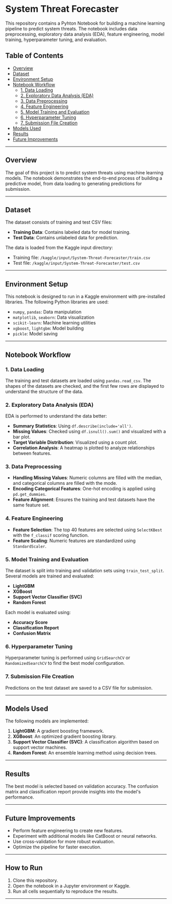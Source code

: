 # System Threat Forecaster

This repository contains a Pyhton Notebook for building a machine learning pipeline to predict system threats. The notebook includes data preprocessing, exploratory data analysis (EDA), feature engineering, model training, hyperparameter tuning, and evaluation.

## Table of Contents
- [Overview](#overview)
- [Dataset](#dataset)
- [Environment Setup](#environment-setup)
- [Notebook Workflow](#notebook-workflow)
  - [1. Data Loading](#1-data-loading)
  - [2. Exploratory Data Analysis (EDA)](#2-exploratory-data-analysis-eda)
  - [3. Data Preprocessing](#3-data-preprocessing)
  - [4. Feature Engineering](#4-feature-engineering)
  - [5. Model Training and Evaluation](#5-model-training-and-evaluation)
  - [6. Hyperparameter Tuning](#6-hyperparameter-tuning)
  - [7. Submission File Creation](#7-submission-file-creation)
- [Models Used](#models-used)
- [Results](#results)
- [Future Improvements](#future-improvements)

---

## Overview

The goal of this project is to predict system threats using machine learning models. The notebook demonstrates the end-to-end process of building a predictive model, from data loading to generating predictions for submission.

---

## Dataset

The dataset consists of training and test CSV files:
- **Training Data**: Contains labeled data for model training.
- **Test Data**: Contains unlabeled data for prediction.

The data is loaded from the Kaggle input directory:
- Training file: `/kaggle/input/System-Threat-Forecaster/train.csv`
- Test file: `/kaggle/input/System-Threat-Forecaster/test.csv`

---

## Environment Setup

This notebook is designed to run in a Kaggle environment with pre-installed libraries. The following Python libraries are used:
- `numpy`, `pandas`: Data manipulation
- `matplotlib`, `seaborn`: Data visualization
- `scikit-learn`: Machine learning utilities
- `xgboost`, `lightgbm`: Model building
- `pickle`: Model saving

---

## Notebook Workflow

### 1. Data Loading
The training and test datasets are loaded using `pandas.read_csv`. The shapes of the datasets are checked, and the first few rows are displayed to understand the structure of the data.

### 2. Exploratory Data Analysis (EDA)
EDA is performed to understand the data better:
- **Summary Statistics**: Using `df.describe(include='all')`.
- **Missing Values**: Checked using `df.isnull().sum()` and visualized with a bar plot.
- **Target Variable Distribution**: Visualized using a count plot.
- **Correlation Analysis**: A heatmap is plotted to analyze relationships between features.

### 3. Data Preprocessing
- **Handling Missing Values**: Numeric columns are filled with the median, and categorical columns are filled with the mode.
- **Encoding Categorical Features**: One-hot encoding is applied using `pd.get_dummies`.
- **Feature Alignment**: Ensures the training and test datasets have the same feature set.

### 4. Feature Engineering
- **Feature Selection**: The top 40 features are selected using `SelectKBest` with the `f_classif` scoring function.
- **Feature Scaling**: Numeric features are standardized using `StandardScaler`.

### 5. Model Training and Evaluation
The dataset is split into training and validation sets using `train_test_split`. Several models are trained and evaluated:
- **LightGBM**
- **XGBoost**
- **Support Vector Classifier (SVC)**
- **Random Forest**

Each model is evaluated using:
- **Accuracy Score**
- **Classification Report**
- **Confusion Matrix**

### 6. Hyperparameter Tuning
Hyperparameter tuning is performed using `GridSearchCV` or `RandomizedSearchCV` to find the best model configuration.

### 7. Submission File Creation
Predictions on the test dataset are saved to a CSV file for submission.

---

## Models Used

The following models are implemented:
1. **LightGBM**: A gradient boosting framework.
2. **XGBoost**: An optimized gradient boosting library.
3. **Support Vector Classifier (SVC)**: A classification algorithm based on support vector machines.
4. **Random Forest**: An ensemble learning method using decision trees.

---

## Results

The best model is selected based on validation accuracy. The confusion matrix and classification report provide insights into the model's performance.

---

## Future Improvements

- Perform feature engineering to create new features.
- Experiment with additional models like CatBoost or neural networks.
- Use cross-validation for more robust evaluation.
- Optimize the pipeline for faster execution.

---

## How to Run

1. Clone this repository.
2. Open the notebook in a Jupyter environment or Kaggle.
3. Run all cells sequentially to reproduce the results.

---


